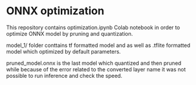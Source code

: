 # ONNX optimization
This repository contains optimization.ipynb Colab notebook in order to optimize ONNX model by pruning and quantization.

model_1/ folder conttains tf formatted model and as well as .tflite formatted model which optimized by default parameters.

pruned_model.onnx is the last model which quantized and then pruned while because of the error related to the converted layer name it was not possible to run inference and check the speed. 

